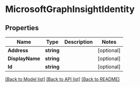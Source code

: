 # MicrosoftGraphInsightIdentity

## Properties

Name | Type | Description | Notes
------------ | ------------- | ------------- | -------------
**Address** | **string** |  | [optional] 
**DisplayName** | **string** |  | [optional] 
**Id** | **string** |  | [optional] 

[[Back to Model list]](../README.md#documentation-for-models) [[Back to API list]](../README.md#documentation-for-api-endpoints) [[Back to README]](../README.md)



